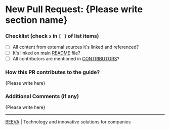 <!-- Thanks you for your contribution to BEEVA Best Practices! -->

# New Pull Request: {Please write section name}

### Checklist (check `x` in `[ ]` of list items)

- [ ] All content from external sources it's linked and referenced?
- [ ] It's linked on main [README](README.md) file?
- [ ] All contributors are mentioned in [CONTRIBUTORS](CONTRIBUTORS.md)?

### How this PR contributes to the guide?

{Please write here}

### Additional Comments (if any)

{Please write here}

___
[BEEVA](https://www.beeva.com) | Technology and innovative solutions for companies
